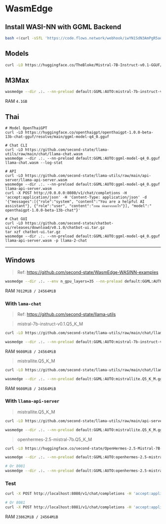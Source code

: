 # WasmEdge

## Install WASI-NN with GGML Backend

```bash
bash <(curl -sSfL 'https://code.flows.network/webhook/iwYN1SdN3AmPgR5ao5Gt/run-llm.sh')
```

## Models

```bash
curl -LO https://huggingface.co/TheBloke/Mistral-7B-Instruct-v0.1-GGUF/resolve/main/mistral-7b-instruct-v0.1.Q5_K_M.gguf
```

## M3Max

```bash
wasmedge --dir .:. --nn-preload default:GGML:AUTO:mistral-7b-instruct-v0.1.Q5_K_M.gguf llama-api-server.wasm -p chatml -r '<|im_end|>' -s 0.0.0.0:8081
```

RAM `4.1GB`

## Thai

```
# Model OpenThaiGPT
curl -LO https://huggingface.co/openthaigpt/openthaigpt-1.0.0-beta-13b-chat-gguf/resolve/main/ggml-model-q4_0.gguf

# Chat CLI
curl -LO https://github.com/second-state/llama-utils/raw/main/chat/llama-chat.wasm
wasmedge --dir .:. --nn-preload default:GGML:AUTO:ggml-model-q4_0.gguf llama-chat.wasm --log-stat

# API
curl -LO https://github.com/second-state/llama-utils/raw/main/api-server/llama-api-server.wasm
wasmedge --dir .:. --nn-preload default:GGML:AUTO:ggml-model-q4_0.gguf llama-api-server.wasm
curl -X POST http://0.0.0.0:8080/v1/chat/completions -H 'accept:application/json' -H 'Content-Type: application/json' -d '{"messages":[{"role":"system", "content":"You are a helpful AI assistant"}, {"role":"user", "content":"กทม ย่อมาจากอะไร"}], "model":"
openthaigpt-1.0.0-beta-13b-chat"}'

# Chat GUI
curl -LO https://github.com/second-state/chatbot-ui/releases/download/v0.1.0/chatbot-ui.tar.gz
tar xzf chatbot-ui.tar.gz
wasmedge --dir .:. --nn-preload default:GGML:AUTO:ggml-model-q4_0.gguf llama-api-server.wasm -p llama-2-chat
```

---

## Windows

> Ref: https://github.com/second-state/WasmEdge-WASINN-examples

```bash
wasmedge --dir .:. --env n_gpu_layers=35 --nn-preload default:GGML:AUTO:mistral-7b-instruct-v0.1.Q5_K_M.gguf wasmedge-ggml-llama-interactive.wasm default
```

RAM `7012MiB / 24564MiB`

### With `lama-chat`

> Ref: https://github.com/second-state/llama-utils

> mistral-7b-instruct-v0.1.Q5_K_M

```bash
curl -LO https://github.com/second-state/llama-utils/raw/main/chat/llama-chat.wasm

wasmedge --dir .:. --nn-preload default:GGML:AUTO:mistral-7b-instruct-v0.1.Q5_K_M.gguf llama-chat.wasm -p mistral-instruct-v0.1 -r '</s>'
```

RAM `9608MiB / 24564MiB`

> mistrallite.Q5_K_M

```bash
curl -LO https://github.com/second-state/llama-utils/raw/main/chat/llama-chat.wasm

wasmedge --dir .:. --nn-preload default:GGML:AUTO:mistrallite.Q5_K_M.gguf llama-chat.wasm -p mistrallite -r '</s>'
```

RAM `9608MiB / 24564MiB`

### With `llama-api-server`

> mistrallite.Q5_K_M

```bash
curl -LO https://github.com/second-state/llama-utils/raw/main/api-server/llama-api-server.wasm

wasmedge --dir .:. --nn-preload default:GGML:AUTO:mistrallite.Q5_K_M.gguf llama-api-server.wasm -p mistrallite -r '</s>'
```

> openhermes-2.5-mistral-7b.Q5_K_M

```bash
curl -LO https://huggingface.co/second-state/OpenHermes-2.5-Mistral-7B-GGUF/resolve/main/openhermes-2.5-mistral-7b.Q5_K_M.gguf

wasmedge --dir .:. --nn-preload default:GGML:AUTO:openhermes-2.5-mistral-7b.Q5_K_M.gguf llama-api-server.wasm -p chatml -r '<|im_end|>'

# Or 8081
wasmedge --dir .:. --nn-preload default:GGML:AUTO:openhermes-2.5-mistral-7b.Q5_K_M.gguf llama-api-server.wasm -p chatml -r '<|im_end|>' -s 0.0.0.0:8081
```

### Test

```bash
curl -X POST http://localhost:8080/v1/chat/completions -H 'accept:application/json' -H 'Content-Type: application/json' -d '{"messages":[{"role":"system", "content": "You are a helpful assistant."}, {"role":"user", "content": "Write helloworld code in Rust"}], "model":"MistralLite-7B"}'

# Or 8081
curl -X POST http://localhost:8081/v1/chat/completions -H 'accept:application/json' -H 'Content-Type: application/json' -d '{"messages":[{"role":"system", "content": "You are a helpful assistant."}, {"role":"user", "content": "Write helloworld code in Rust"}], "model":"openhermes-2.5-mistral-7b.Q5_K_M"}'
```

RAM `23862MiB / 24564MiB`
